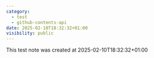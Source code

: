 ```yaml
---
category:
  - test
  - github-contents-api
date: 2025-02-10T18:32:32+01:00
visibility: public
---
```


This test note was created at 2025-02-10T18:32:32+01:00